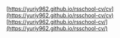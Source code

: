 [https://yuriy962.github.io/rsschool-cv/cv](https://yuriy962.github.io/rsschool-cv/cv)  
[https://yuriy962.github.io/rsschool-cv/](https://yuriy962.github.io/rsschool-cv/)
